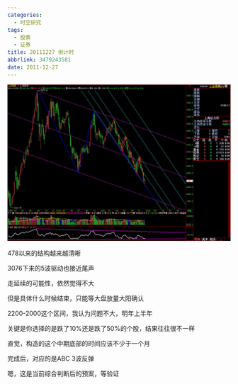 ```yaml
---
categories:
  - 时空研究
tags:
  - 股票
  - 证券
title: 20111227 倒计时
abbrlink: 3479243581
date: 2011-12-27
---
```

![20111227-0](/images/20111227-0.jpeg)

478以来的结构越来越清晰

3076下来的5波驱动也接近尾声

走延续的可能性，依然觉得不大

但是具体什么时候结束，只能等大盘放量大阳确认

2200-2000这个区间，我认为问题不大，明年上半年

关键是你选择的是跌了10%还是跌了50%的个股，结果往往很不一样

直觉，构造的这个中期底部的时间应该不少于一个月

完成后，对应的是ABC 3波反弹

嗯，这是当前综合判断后的预案，等验证